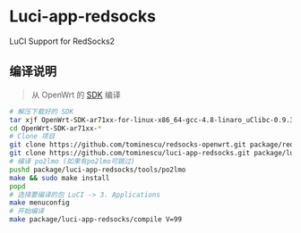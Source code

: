 Luci-app-redsocks
===
LuCI Support for RedSocks2

编译说明
---
 > 从 OpenWrt 的 [SDK][S] 编译  

```bash
# 解压下载好的 SDK
tar xjf OpenWrt-SDK-ar71xx-for-linux-x86_64-gcc-4.8-linaro_uClibc-0.9.33.2.tar.bz2
cd OpenWrt-SDK-ar71xx-*
# Clone 项目
git clone https://github.com/tominescu/redsocks-openwrt.git package/redsocks-openwrt
git clone https://github.com/tominescu/luci-app-redsocks.git package/luci-app-redsocks
# 编译 po2lmo (如果有po2lmo可跳过)
pushd package/luci-app-redsocks/tools/po2lmo
make && sudo make install
popd
# 选择要编译的包 LuCI -> 3. Applications
make menuconfig
# 开始编译
make package/luci-app-redsocks/compile V=99
```

 [S]: https://wiki.openwrt.org/doc/howto/obtain.firmware.sdk
